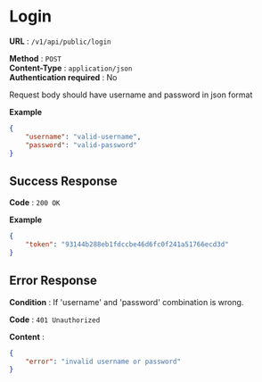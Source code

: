 # Login

**URL** : `/v1/api/public/login`

**Method** : `POST`  
**Content-Type** : `application/json`  
**Authentication required** : No  

Request body should have username and password in json format

**Example**
```json
{
    "username": "valid-username",
    "password": "valid-password"
}
```

## Success Response

**Code** : `200 OK`

**Example**

```json
{
    "token": "93144b288eb1fdccbe46d6fc0f241a51766ecd3d"
}
```

## Error Response

**Condition** : If 'username' and 'password' combination is wrong.

**Code** : `401 Unauthorized`

**Content** :

```json
{
    "error": "invalid username or password"
}
```